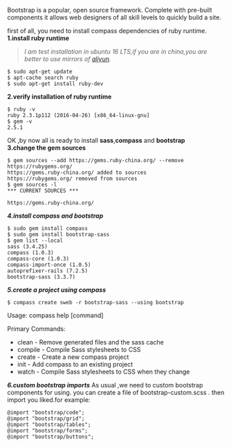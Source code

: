  Bootstrap is a popular, open source framework. Complete with pre-built components it allows web designers of all skill levels to quickly build a site.

first of all, you need to install compass dependencies of ruby runtime.
**1.install ruby runtime**
>*I am test installation in ubuntu 16 LTS,if you are in china,you are better to use mirrors of [aliyun](http://mirrors.aliyun.com/).*
```
$ sudo apt-get update
$ apt-cache search ruby
$ sudo apt-get install ruby-dev
```
**2.verify installation of ruby runtime**
```
$ ruby -v
ruby 2.3.1p112 (2016-04-26) [x86_64-linux-gnu]
$ gem -v
2.5.1
```
OK ,by now all is ready to install **sass**,**compass** and **bootstrap**  
**3.change the gem sources**
```
$ gem sources --add https://gems.ruby-china.org/ --remove https://rubygems.org/
https://gems.ruby-china.org/ added to sources
https://rubygems.org/ removed from sources
$ gem sources -l
*** CURRENT SOURCES ***

https://gems.ruby-china.org/

```
***4.install compass and bootstrap***
```
$ sudo gem install compass
$ sudo gem install bootstrap-sass
$ gem list --local
sass (3.4.25)
compass (1.0.3)
compass-core (1.0.3)
compass-import-once (1.0.5)
autoprefixer-rails (7.2.5)
bootstrap-sass (3.3.7)
```
***5.create a project using compass***
```
$ compass create sweb -r bootstrap-sass --using bootstrap
```
Usage: compass help [command]

Primary Commands:
  * clean       - Remove generated files and the sass cache
  * compile     - Compile Sass stylesheets to CSS
  * create      - Create a new compass project
  * init        - Add compass to an existing project
  * watch       - Compile Sass stylesheets to CSS when they change

***6.custom bootstrap imports***
As usual ,we need to custom bootstrap components for using. you can create a file of bootstrap-custom.scss . then import you liked.for example:
```
@import "bootstrap/code";
@import "bootstrap/grid";
@import "bootstrap/tables";
@import "bootstrap/forms";
@import "bootstrap/buttons";
```